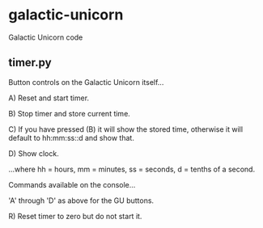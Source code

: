 # galactic-unicorn
Galactic Unicorn code

## timer.py
Button controls on the Galactic Unicorn itself...

A) Reset and start timer.

B) Stop timer and store current time.

C) If you have pressed (B) it will show the stored time, otherwise it will default to hh:mm:ss::d and show that.

D) Show clock.

...where hh = hours, mm = minutes, ss = seconds, d = tenths of a second.

Commands available on the console...

'A' through 'D' as above for the GU buttons.

R) Reset timer to zero but do not start it.

